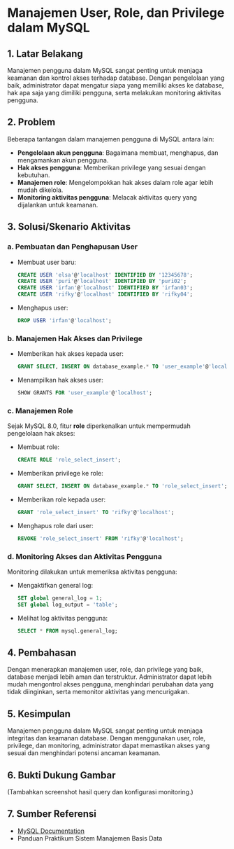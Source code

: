 # Manajemen User, Role, dan Privilege dalam MySQL

## 1. Latar Belakang
Manajemen pengguna dalam MySQL sangat penting untuk menjaga keamanan dan kontrol akses terhadap database. Dengan pengelolaan yang baik, administrator dapat mengatur siapa yang memiliki akses ke database, hak apa saja yang dimiliki pengguna, serta melakukan monitoring aktivitas pengguna.

## 2. Problem
Beberapa tantangan dalam manajemen pengguna di MySQL antara lain:
- **Pengelolaan akun pengguna**: Bagaimana membuat, menghapus, dan mengamankan akun pengguna.
- **Hak akses pengguna**: Memberikan privilege yang sesuai dengan kebutuhan.
- **Manajemen role**: Mengelompokkan hak akses dalam role agar lebih mudah dikelola.
- **Monitoring aktivitas pengguna**: Melacak aktivitas query yang dijalankan untuk keamanan.

## 3. Solusi/Skenario Aktivitas
### a. Pembuatan dan Penghapusan User
- Membuat user baru:
  ```sql
  CREATE USER 'elsa'@'localhost' IDENTIFIED BY '12345678';
  CREATE USER 'puri'@'localhost' IDENTIFIED BY 'puri02';
  CREATE USER 'irfan'@'localhost' IDENTIFIED BY 'irfan03';
  CREATE USER 'rifky'@'localhost' IDENTIFIED BY 'rifky04';
  ```
- Menghapus user:
  ```sql
  DROP USER 'irfan'@'localhost';
  ```

### b. Manajemen Hak Akses dan Privilege
- Memberikan hak akses kepada user:
  ```sql
  GRANT SELECT, INSERT ON database_example.* TO 'user_example'@'localhost';
  ```
- Menampilkan hak akses user:
  ```sql
  SHOW GRANTS FOR 'user_example'@'localhost';
  ```

### c. Manajemen Role
Sejak MySQL 8.0, fitur **role** diperkenalkan untuk mempermudah pengelolaan hak akses:
- Membuat role:
  ```sql
  CREATE ROLE 'role_select_insert';
  ```
- Memberikan privilege ke role:
  ```sql
  GRANT SELECT, INSERT ON database_example.* TO 'role_select_insert';
  ```
- Memberikan role kepada user:
  ```sql
  GRANT 'role_select_insert' TO 'rifky'@'localhost';
  ```
- Menghapus role dari user:
  ```sql
  REVOKE 'role_select_insert' FROM 'rifky'@'localhost';
  ```

### d. Monitoring Akses dan Aktivitas Pengguna
Monitoring dilakukan untuk memeriksa aktivitas pengguna:
- Mengaktifkan general log:
  ```sql
  SET global general_log = 1;
  SET global log_output = 'table';
  ```
- Melihat log aktivitas pengguna:
  ```sql
  SELECT * FROM mysql.general_log;
  ```

## 4. Pembahasan
Dengan menerapkan manajemen user, role, dan privilege yang baik, database menjadi lebih aman dan terstruktur. Administrator dapat lebih mudah mengontrol akses pengguna, menghindari perubahan data yang tidak diinginkan, serta memonitor aktivitas yang mencurigakan.

## 5. Kesimpulan
Manajemen pengguna dalam MySQL sangat penting untuk menjaga integritas dan keamanan database. Dengan menggunakan user, role, privilege, dan monitoring, administrator dapat memastikan akses yang sesuai dan menghindari potensi ancaman keamanan.

## 6. Bukti Dukung Gambar
(Tambahkan screenshot hasil query dan konfigurasi monitoring.)

## 7. Sumber Referensi
- [MySQL Documentation](https://dev.mysql.com/doc/)
- Panduan Praktikum Sistem Manajemen Basis Data

